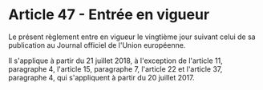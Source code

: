 # Article 47 - Entrée en vigueur


Le présent règlement entre en vigueur le vingtième jour suivant celui de sa publication au Journal officiel de l'Union européenne.

Il s'applique à partir du 21 juillet 2018, à l'exception de l'article 11, paragraphe 4, l'article 15, paragraphe 7, l'article 22 et l'article 37, paragraphe 4, qui s'appliquent à partir du 20 juillet 2017.
